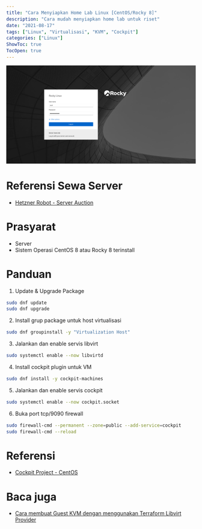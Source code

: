 ```yaml
---
title: "Cara Menyiapkan Home Lab Linux [CentOS/Rocky 8]"
description: "Cara mudah menyiapkan home lab untuk riset"
date: "2021-08-17"
tags: ["Linux", "Virtualisasi", "KVM", "Cockpit"]
categories: ["Linux"]
ShowToc: true
TocOpen: true
---
```


![](/images/cara-menyiapkan-home-lab-centos-rocky.png)
# Referensi Sewa Server
- [Hetzner Robot - Server Auction](https://www.hetzner.com/sb)

# Prasyarat
- Server
- Sistem Operasi CentOS 8 atau Rocky 8 terinstall

# Panduan
1. Update & Upgrade Package 
```bash
sudo dnf update
sudo dnf upgrade
```

2. Install grup package untuk host virtualisasi
```bash
sudo dnf groupinstall -y "Virtualization Host"
```

3. Jalankan dan enable servis libvirt
```bash
sudo systemctl enable --now libvirtd
```

4. Install cockpit plugin untuk VM
```bash
sudo dnf install -y cockpit-machines
```

5. Jalankan dan enable servis cockpit
```bash
sudo systemctl enable --now cockpit.socket
```

6. Buka port tcp/9090 firewall 
```bash
sudo firewall-cmd --permanent --zone=public --add-service=cockpit
sudo firewall-cmd --reload
```

# Referensi
- [Cockpit Project - CentOS](https://cockpit-project.org/running#centos)

# Baca juga
- [Cara membuat Guest KVM dengan menggunakan Terraform Libvirt Provider](/posts/linux/cara-menggunakan-terraform-libvirt-provider/)